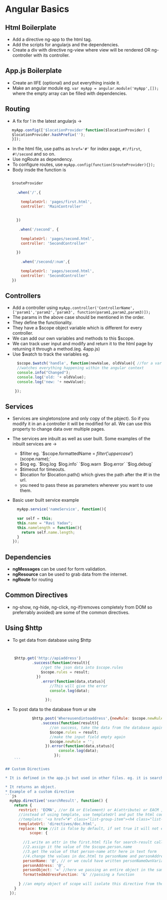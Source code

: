 # Angular Basics

## Html Boilerplate

* Add a directive ng-app to the html tag.
* Add the scripts for angularjs and the dependencies.
* Create a div with directive ng-view where view will be rendered OR ng-controller with its controller.


## App.js Boilerplate

* Create an IIFE (optional) and put everything inside it.
* Make an angular module eg. `var myApp = angular.module('myApp',[]);` where the empty array can be filled with dependencies.

## Routing 
 * A fix for ! in the latest angularjs ->
 ```js
    myApp.config(['$locationProvider'function($locationProvider) {
    $locationProvider.hashPrefix('');
    }]);

 ```
 * In the html file, use paths as `href='#'` for index page, `#!/first`, `#!/second` and so on.
 * Use ngRoute as dependency.
 * To configure routes, use `myApp.config(function($routeProvider){});`
 * Body insde the function is 
 ```js
 
    $routeProvider
     
      .when('/',{
        
        templateUrl: 'pages/first.html',
        controller: 'MainController'
        
      
      })
    
       .when('/second', {
        
        templateUrl: 'pages/second.html',
        controller: 'SecondController'
        
      })
    
        .when('/second/:num',{
        
        templateUrl: 'pages/second.html',
        controller: 'SecondController'
    })

 ```
 
 
 

## Controllers

* Add a controller using `myApp.controller('ControllerName',['param1','param2','param3', function(param1,param2,param3)]);` 
* The params in the above case should be mentioned in the order.
* They define the functionality.
* They have a $scope object variable which is different for every controller.
* We can add our own variables and methods to this $scope.
* We can track user input and modify and return it to the html page by returning it through a method.(eg. 4app.js)
* Use $watch to track the variables eg. 
   ```js 
     $scope.$watch('handle', function(newValue, oldValue){ //for a variable $scope.handle
     //watches everything happening within the angular context
     console.info("Changed");
     console.log('old: '+ oldValue);
     console.log('new: '+ newValue);
      
    });
    ```
## Services

* Services are singletons(one and only copy of the pbject). So if you modify it in an a controller it will be modified for all. We can use this property to change data over multiple pages.
* The services are inbuilt as well as user built. Some examples of the inbuilt services are -> 
  * $filter eg. `$scope.formattedName = $filter('uppercase')($scope.name);`
  * $log eg. `$log.log` `$log.info` `$log.warn` `$log.error` `$log.debug`
  * $timeout for timeouts.
  * $location for $location.path() which gives the path after the #! in the url.
  * you need to pass these as parameters wherever you want to use them.

* Basic user built service example 
  ```js
    myApp.service('nameService', function(){
    
    var self = this;
    this.name = "Ravi Yadav";
    this.namelength = function(){
      return self.name.length;
    }
  });
  
  ```


## Dependencies

* **ngMessages** can be used for form validation.
* **ngResource** can be used to grab data from the internet. 
* **ngRoute** for routing

## Common Directives
* ng-show, ng-hide, ng-click, ng-if(removes completely from DOM so preferrably avoided) are some of the common directives.

## Using $http

* To get data from database using $http
```js
  
    
    $http.get('http://apiaddress')
            .success(function(result){
                //get the json data into $scope.rules 
                $scope.rules = result;
              })
                .error(function(data,status){
                    //This will give the error
                    console.log(data);
      
                  });
```

* To post data to the database from ur site
```js 
            $http.post('Whereusendintoaddress',{newRule: $scope.newRule})
                .success(function(result){
                    //on success, take the data from the database again and set it to $scope.rules to display and update the page
                    $scope.rules = result;
                    //make the input field empty again
                    $scope.newRule = '';
                  }).error(function(data,status){
                        console.log(data);  
                      });
    ```

## Custom Directives

* It is defined in the app.js but used in other files. eg. it is searchResults in app.js but <search-results> </search-results> in html file. We need to use a scope property in the app.js directive as its not good to use the $scope of controllers from directives as it wil lead to some unwanted change of data. The scope in the directive of app.js are assigned values of $scope of controllers inside the html files where the directives are called. Eg. `<search-result>person-name="{{person.name}}"<search-result>` and so on. 

* It returns an object.
* Example of a custom directive
```js
  myApp.directive('searchResult', function() {
    return {
      restrict: 'ECMA', //or EA or E(element) or A(attribute) or EACM , c for class and m for comments, by default only E and A are allowed.
      //instead of using template, use templateUrl and put the html code in a file with its address in templateUrl
      //template: '<a href="#" class="list-group-item"><h4 class="list-group-item-heading">Ravi, Yadav</h4><p class="list-group-item-text">B-304, Park Avenue, Cadbury Road</p></a>',
      templateUrl: 'directives/doc.html',
      replace: true //it is false by default, if set true it will not enclose within search-result (so css wont be confused)
           scope: {
       
        //1.write an attr in the first.html file for search-result called person-name
        //2.assign it the value of the $scope.person.name
        //3.get the value of that person-name attr here in text form
        //4.change the values in doc.html to personName and personAddress to be parsed.
        personName: '@', // or we could have written personNameOwnVariable = '@personName' 
        personAddress: '@',
        personObject: '=' //here we passing an entire object in the same way as above. BUT THIS IS 2 way binding. 
        formattedAddressFunction: '&' //passing a function
        
      } //an empty object of scope will isolate this directive from the controllers $scope so that variables arent changed    
    }
  });
  

```
   
